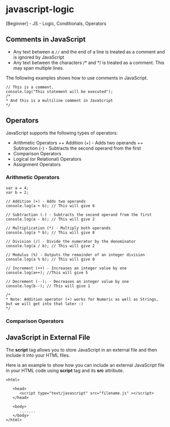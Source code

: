 # javascript-logic
[Beginner] - JS - Logic, Conditionals, Operators

## Comments in JavaScript
- Any text between a `//` and the end of a line is treated as a comment and is ignored by JavaScript
- Any text between the characters /* and */ is treated as a comment. This may span multiple lines.

The following examples shows how to use comments in JavaScript.
```
// This is a comment. 
console.log("This statement will be executed");
/*
* And this is a multiline comment in JavaScript
*/
```

## Operators
JavaScript supports the following types of operators:
- Arithmetic Operators
 ++ Addition (+) - Adds two operands
 ++ Subtraction (-) - Subtracts the second operand from the first
- Comparison Operators
- Logical (or Relational) Operators
- Assignment Operators

### Arithmetic Operators

```
var a = 4;
var b = 2;

// Addition (+) - Adds two operands
console.log(a + b); // This will give 6

// Subtraction (-) - Subtracts the second operand from the first
console.log(a - b); // This will give 2

// Multiplication (*) - Multiply both operands
console.log(a * b); // This will give 8

// Division (/) - Divide the numerator by the denominator
console.log(a / b); // This will give 2

// Modulus (%) - Outputs the remainder of an integer division
console.log(a % b); // This will give 0

// Increment (++) - Increases an integer value by one
console.log(a++); //This will give 5

// Decrement (--); - Decreases an integer value by one
console.log(b--); // This will give 1

/*
* Note: Addition operator (+) works for Numeric as well as Strings, but we will get into that later :)
*/
```

### Comparison Operators


## JavaScript in External File
The **script** tag allows you to store JavaScript in an external file and then include it into your HTML files.

Here is an example to show how you can include an external JavaScript file in your HTML code using **script** tag and its **src** attribute.

```
<html>

   <head>
      <script type="text/javascript" src="filename.js" ></script>
   </head>
   
   <body>
      .......
   </body>
</html>
```
